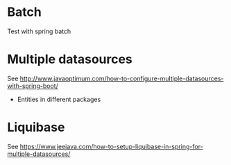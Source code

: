 # Batch
Test with spring batch

# Multiple datasources
See http://www.javaoptimum.com/how-to-configure-multiple-datasources-with-spring-boot/

- Entities in different packages

# Liquibase
See https://www.jeejava.com/how-to-setup-liquibase-in-spring-for-multiple-datasources/